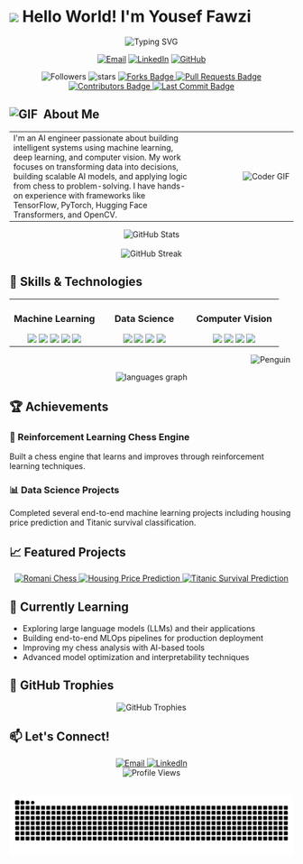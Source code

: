 # <img src="https://raw.githubusercontent.com/TheDudeThatCode/TheDudeThatCode/master/Assets/Hi.gif"  width="29px"> Hello World! I'm Yousef Fawzi

<div align="center">
  <img src="https://readme-typing-svg.herokuapp.com?font=Fira+Code&pause=1000&color=8be9fd&center=true&vCenter=true&width=435&lines=AI+Engineer+%7C+Chess+Master;Computer+Vision+Specialist;LLMs+Enthusiast" alt="Typing SVG" />
</div>

<p align="center">
  <a href="mailto:losif.ai.2050@gmail.com"><img src="https://img.shields.io/badge/Email-D14836?style=for-the-badge&logo=gmail&logoColor=white" alt="Email" /></a>
  <a href="https://www.linkedin.com/in/yousef-fawzi/"><img src="https://img.shields.io/badge/LinkedIn-0077B5?style=for-the-badge&logo=linkedin&logoColor=white" alt="LinkedIn" /></a>
  <a href="https://github.com/Losif01"><img src="https://img.shields.io/badge/GitHub-100000?style=for-the-badge&logo=github&logoColor=white" alt="GitHub" /></a>
</p>

<p align="center">
  <img alt="Followers" src="https://img.shields.io/github/followers/Losif01?label=Followers&style=social">
  <img src="https://img.shields.io/github/stars/Losif01?label=Stars" alt="stars">
  <a href="https://github.com/Losif01/Romani-chess">
    <img src="https://img.shields.io/github/forks/Losif01/Romani-chess?label=Forks" alt="Forks Badge"/>
  </a>
  <a href="https://github.com/Losif01/Romani-chess">
    <img src="https://img.shields.io/github/issues-pr/Losif01/Romani-chess?style=flat-square" alt="Pull Requests Badge"/>
  </a>
  <a href="https://github.com/Losif01/Romani-chess">
    <img src="https://img.shields.io/github/contributors/Losif01/Romani-chess?style=flat-square" alt="Contributors Badge"/>
  </a>
  <a href="https://github.com/Losif01/Romani-chess">
    <img src="https://img.shields.io/github/last-commit/Losif01/Romani-chess?style=flat-square" alt="Last Commit Badge"/>
  </a>
</p>

## <img alt="GIF" src="https://camo.githubusercontent.com/3c2a37ec9351da33136694e45215e5091ae0e0a14d52da27af08547a034e0295/68747470733a2f2f6d656469612e67697068792e636f6d2f6d656469612f524b354b443655635570417439327a5a76742f67697068792e676966" width="25" /> &nbsp;About Me   

<table>
  <tr>
    <td width="65%" valign="top">
       I'm an AI engineer passionate about building intelligent systems using machine learning, deep learning, and computer vision. My work focuses on transforming data into decisions, building scalable AI models, and applying logic from chess to problem-solving. I have hands-on experience with frameworks like TensorFlow, PyTorch, Hugging Face Transformers, and OpenCV.
    </td>
    <td width="35%" align="right">
      <img src="https://camo.githubusercontent.com/3c2a37ec9351da33136694e45215e5091ae0e0a14d52da27af08547a034e0295/68747470733a2f2f6d656469612e67697068792e636f6d2f6d656469612f524b354b443655635570417439327a5a76742f67697068792e676966"  height="150" alt="Coder GIF"/>
    </td>
  </tr>
</table>

<div align="center">
  <img src="https://github-readme-stats.vercel.app/api?username=Losif01&show_icons=true&theme=dracula&hide_border=true" alt="GitHub Stats" />
  <br><br>
  <img src="https://github-readme-streak-stats.herokuapp.com/?user=Losif01&theme=dracula" alt="GitHub Streak" />
</div>

## 🚀 Skills & Technologies   

<table>
  <tr>
    <td valign="top" width="33%">
      <h3 align="center">Machine Learning</h3>
      <div align="center">  
        <img src="https://img.shields.io/badge/TensorFlow-FF6F00?style=for-the-badge&logo=tensorflow&logoColor=white" />
        <img src="https://img.shields.io/badge/PyTorch-EE4C2C?style=for-the-badge&logo=pytorch&logoColor=white" />
        <img src="https://img.shields.io/badge/Keras-D00000?style=for-the-badge&logo=keras&logoColor=white" />
        <img src="https://img.shields.io/badge/HuggingFace-B532FF?style=for-the-badge&logo=huggingface&logoColor=white" />
        <img src="https://img.shields.io/badge/Transformers-0088cc?style=for-the-badge&logo=huggingface&logoColor=white" />
      </div>
    </td>
    <td valign="top" width="33%">
      <h3 align="center">Data Science</h3>
      <div align="center">  
        <img src="https://img.shields.io/badge/Pandas-150458?style=for-the-badge&logo=pandas&logoColor=white" />
        <img src="https://img.shields.io/badge/Numpy-013243?style=for-the-badge&logo=numpy&logoColor=white" />
        <img src="https://img.shields.io/badge/Scikit--Learn-F7931E?style=for-the-badge&logo=scikit-learn&logoColor=white" />
        <img src="https://img.shields.io/badge/Seaborn-71ADBC?style=for-the-badge&logo=seaborn&logoColor=white" />
      </div>
    </td>
    <td valign="top" width="33%">
      <h3 align="center">Computer Vision</h3>
      <div align="center">  
        <img src="https://img.shields.io/badge/OpenCV-273AC7?style=for-the-badge&logo=opencv&logoColor=white" />
        <img src="https://img.shields.io/badge/Plotly-FACE35?style=for-the-badge&logo=plotly&logoColor=black" />
        <img src="https://img.shields.io/badge/Kaggle-20BEFF?style=for-the-badge&logo=kaggle&logoColor=white" />
        <img src="https://img.shields.io/badge/PIL-DD4F4F?style=for-the-badge&logo=python&logoColor=white" />
      </div>
    </td>
  </tr>
</table>

<img align="right" src="https://raw.githubusercontent.com/Tarikul-Islam-Anik/Animated-Fluent-Emojis/master/Emojis/Animals/Penguin.png" alt="Penguin" width="15%" /><br>

<div align="center">
  <img src="https://github-readme-stats.vercel.app/api/top-langs?username=Losif01&locale=en&hide_title=false&layout=compact&card_width=320&langs_count=5&theme=dracula&hide_border=false" height="150" alt="languages graph" />
</div>

## 🏆 Achievements 

### 🎯 Reinforcement Learning Chess Engine
Built a chess engine that learns and improves through reinforcement learning techniques.

### 📊 Data Science Projects
Completed several end-to-end machine learning projects including housing price prediction and Titanic survival classification.

## 📈 Featured Projects  

<div align="center">

  <!-- 🧠 Romani Chess -->
  <a href="https://github.com/Losif01/Romani-chess">   
    <img src="https://img.shields.io/badge/Romani_Chess-273AC7?style=for-the-badge&logo=python&logoColor=white" alt="Romani Chess" />
  </a>

  <!-- 🏠 Housing Price Prediction -->
  <a href="https://github.com/Losif01/Housing-price-prediction">
    <img src="https://img.shields.io/badge/Housing_Price_Prediction-FF6F00?style=for-the-badge&logo=sklearn&logoColor=white" alt="Housing Price Prediction" />
  </a>

  <!-- 🚢 Titanic Survival Prediction -->
  <a href="https://github.com/Losif01/Titanic-project">
    <img src="https://img.shields.io/badge/Titanic_Survival-0A9396?style=for-the-badge&logo=python&logoColor=black" alt="Titanic Survival Prediction" />
  </a>

</div>

## 🧠 Currently Learning 

- Exploring large language models (LLMs) and their applications
- Building end-to-end MLOps pipelines for production deployment
- Improving my chess analysis with AI-based tools
- Advanced model optimization and interpretability techniques

## 🏅 GitHub Trophies

<div align="center">
  <img src="https://github-profile-trophy.vercel.app/?username=Losif01&theme=dracula&column=7&no-frame=true" alt="GitHub Trophies" />
</div>

## 📫 Let's Connect! 
<div align="center">
  <a href="mailto:losif.ai.2050@gmail.com">
    <img src="https://img.shields.io/badge/Email-D14836?style=for-the-badge&logo=gmail&logoColor=white" alt="Email" />
  </a>
  <a href="https://www.linkedin.com/in/yousef-fawzi/">
    <img src="https://img.shields.io/badge/LinkedIn-0077B5?style=for-the-badge&logo=linkedin&logoColor=white" alt="LinkedIn" />
  </a>
</div>

<div align="center">
  <img src="https://komarev.com/ghpvc/?username=Losif01&style=flat-square&color=blue" alt="Profile Views" />
</div>

<br clear="both">

<p align="center">
  <img src="https://raw.githubusercontent.com/HendRamadan1/HendRamadan1/output/snake.svg" alt="Snake animation" />
</p>
